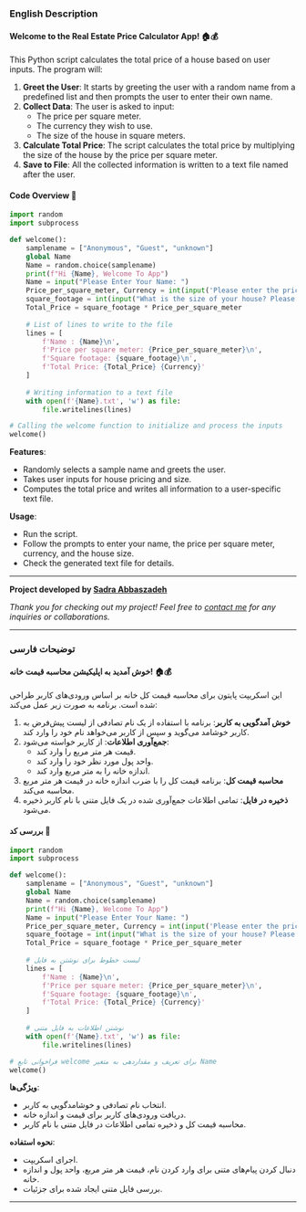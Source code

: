 ### English Description

#### **Welcome to the Real Estate Price Calculator App! 🏠💰**

This Python script calculates the total price of a house based on user inputs. The program will:

1. **Greet the User**: It starts by greeting the user with a random name from a predefined list and then prompts the user to enter their own name.
2. **Collect Data**: The user is asked to input:
   - The price per square meter.
   - The currency they wish to use.
   - The size of the house in square meters.
3. **Calculate Total Price**: The script calculates the total price by multiplying the size of the house by the price per square meter.
4. **Save to File**: All the collected information is written to a text file named after the user.

#### **Code Overview** 📜

```python
import random
import subprocess

def welcome():
    samplename = ["Anonymous", "Guest", "unknown"]
    global Name
    Name = random.choice(samplename)
    print(f"Hi {Name}, Welcome To App")
    Name = input("Please Enter Your Name: ")
    Price_per_square_meter, Currency = int(input('Please enter the price per square meter: ')), str(input("What is your currency?"))
    square_footage = int(input("What is the size of your house? Please enter it in square meters: "))
    Total_Price = square_footage * Price_per_square_meter
    
    # List of lines to write to the file
    lines = [
        f'Name : {Name}\n',
        f'Price per square meter: {Price_per_square_meter}\n',
        f'Square footage: {square_footage}\n',
        f'Total Price: {Total_Price} {Currency}'
    ]
    
    # Writing information to a text file
    with open(f'{Name}.txt', 'w') as file:
        file.writelines(lines)

# Calling the welcome function to initialize and process the inputs
welcome()
```

**Features**:
- Randomly selects a sample name and greets the user.
- Takes user inputs for house pricing and size.
- Computes the total price and writes all information to a user-specific text file.

**Usage**:
- Run the script.
- Follow the prompts to enter your name, the price per square meter, currency, and the house size.
- Check the generated text file for details.

---

**Project developed by [Sadra Abbaszadeh](https://github.com/sadraabb)**

_Thank you for checking out my project! Feel free to [contact me](mailto:sadra@example.com) for any inquiries or collaborations._

---

### توضیحات فارسی

#### **خوش آمدید به اپلیکیشن محاسبه قیمت خانه! 🏠💰**

این اسکریپت پایتون برای محاسبه قیمت کل خانه بر اساس ورودی‌های کاربر طراحی شده است. برنامه به صورت زیر عمل می‌کند:

1. **خوش آمدگویی به کاربر**: برنامه با استفاده از یک نام تصادفی از لیست پیش‌فرض به کاربر خوشامد می‌گوید و سپس از کاربر می‌خواهد نام خود را وارد کند.
2. **جمع‌آوری اطلاعات**: از کاربر خواسته می‌شود:
   - قیمت هر متر مربع را وارد کند.
   - واحد پول مورد نظر خود را وارد کند.
   - اندازه خانه را به متر مربع وارد کند.
3. **محاسبه قیمت کل**: برنامه قیمت کل را با ضرب اندازه خانه در قیمت هر متر مربع محاسبه می‌کند.
4. **ذخیره در فایل**: تمامی اطلاعات جمع‌آوری شده در یک فایل متنی با نام کاربر ذخیره می‌شود.

#### **بررسی کد** 📜

```python
import random
import subprocess

def welcome():
    samplename = ["Anonymous", "Guest", "unknown"]
    global Name
    Name = random.choice(samplename)
    print(f"Hi {Name}, Welcome To App")
    Name = input("Please Enter Your Name: ")
    Price_per_square_meter, Currency = int(input('Please enter the price per square meter: ')), str(input("What is your currency?"))
    square_footage = int(input("What is the size of your house? Please enter it in square meters: "))
    Total_Price = square_footage * Price_per_square_meter
    
    # لیست خطوط برای نوشتن به فایل
    lines = [
        f'Name : {Name}\n',
        f'Price per square meter: {Price_per_square_meter}\n',
        f'Square footage: {square_footage}\n',
        f'Total Price: {Total_Price} {Currency}'
    ]
    
    # نوشتن اطلاعات به فایل متنی
    with open(f'{Name}.txt', 'w') as file:
        file.writelines(lines)

# فراخوانی تابع welcome برای تعریف و مقداردهی به متغیر Name
welcome()
```

**ویژگی‌ها**:
- انتخاب نام تصادفی و خوشامدگویی به کاربر.
- دریافت ورودی‌های کاربر برای قیمت و اندازه خانه.
- محاسبه قیمت کل و ذخیره تمامی اطلاعات در فایل متنی با نام کاربر.

**نحوه استفاده**:
- اجرای اسکریپت.
- دنبال کردن پیام‌های متنی برای وارد کردن نام، قیمت هر متر مربع، واحد پول و اندازه خانه.
- بررسی فایل متنی ایجاد شده برای جزئیات.

---
